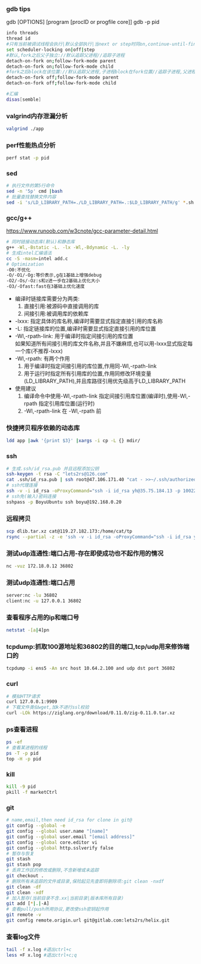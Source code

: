 ### gdb tips
gdb [OPTIONS] [program [procID or progfile core]]
gdb -p pid
```bash
info threads
thread id
#只有当前被调试线程会执行|默认全部执行|当next or step时同on,continue-until-finish等大跳转则全部运行,此时遇到断点(包括另一线程处的断点)则切换为当前线程
set scheduler-locking on|off|step
#默认,fork之后父子独立://默认追踪父进程//追踪子进程
detach-on-fork on;follow-fork-mode parent
detach-on-fork on;follow-fork-mode child
#fork之后block在该位置://默认追踪父进程,子进程block在fork位置//追踪子进程,父进程block在fork位置
detach-on-fork off;follow-fork-mode parent
detach-on-fork off;follow-fork-mode child

#汇编
disas[semble]
```

### valgrind内存泄漏分析
```bash
valgrind ./app
```

### perf性能热点分析
```bash
perf stat -p pid
```

### sed
```bash
# 执行文件的第5行命令
sed -n '5p' cmd |bash
# 批量查找替换文件内容
sed -i 's/LD_LIBRARY_PATH=./LD_LIBRARY_PATH=.:$LD_LIBRARY_PATH/g' *.sh
```

### gcc/g++
<https://www.runoob.com/w3cnote/gcc-parameter-detail.html>
```bash
# 同时链接动态库(默认)和静态库
g++ -Wl,-Bstatic -L. -lx -Wl,-Bdynamic -L. -ly
# 生成intel汇编语法
cc -S -masm=intel add.c
# Optimization
-O0:不优化
-O/-O1/-Og:等价表示,g在1基础上增强debug
-O2/-Os/-Oz:s和z进一步在2基础上优化大小
-O3/-Ofast:fast在3基础上优化速度
```
* 编译时链接库需要分为两类:
    1. 直接引用:被源码中直接调用的库
    2. 间接引用:被调用库的依赖库
* -lxxx: 指定具体的库名称,编译时需要显式指定直接引用的库名称
* -L: 指定链接库的位置,编译时需要显式指定直接引用的库位置
* -Wl,-rpath-link: 用于编译时指定间接引用的库位置  
如果知道所有间接引用的库文件名称,并且不嫌麻烦,也可以用-lxxx显式指定每一个库(不推荐-lxxx)
* -Wl,-rpath: 有两个作用
    1. 用于编译时指定间接引用的库位置,作用同-Wl,-rpath-link
    2. 用于运行时指定所有引用库的位置,作用同修改环境变量(LD_LIBRARY_PATH),并且库路径引用优先级高于LD_LIBRARY_PATH
* 使用建议
    1. 编译命令中使用-Wl,-rpath-link 指定间接引用库位置(编译时),使用-Wl,-rpath 指定引用库位置(运行时)
    2. -Wl,-rpath-link 在 -Wl,-rpath 前


### 快捷拷贝程序依赖的动态库
```bash
ldd app |awk '{print $3}' |xargs -i cp -L {} mdir/
```

### ssh
```bash
# 生成.ssh/id_rsa.pub 并且远程添加公钥
ssh-keygen -t rsa -C "lets2rs@126.com"
cat .ssh/id_rsa.pub | ssh root@47.106.171.40 "cat - >>~/.ssh/authorized_keys"
# ssh代理连接
ssh -v -i id_rsa -oProxyCommand="ssh -i id_rsa yh@35.75.184.13 -p 10022 -N -W %h:%p" yh@10.64.4.45
# ssh免(输入)密码连接
sshpass -p BoyuUbuntu ssh boyu@192.168.0.20
```

### 远程拷贝
```bash
scp dlib.tar.xz cat@119.27.182.173:/home/cat/tp
rsync --partial -z -e 'ssh -v -i id_rsa -oProxyCommand="ssh -i id_rsa yh@35.75.184.13 -p 10022 -N -W %h:%p"' mCtrl.tar.xz yh@10.64.4.45:~
```

### 测试udp连通性:端口占用-存在即使成功也不起作用的情况
```bash
nc -vuz 172.18.0.12 36802
```

### 测试udp连通性:端口占用
```bash
server:nc -lu 36802
client:nc -u 127.0.0.1 36802
```

### 查看程序占用的ip和端口号
```bash
netstat -[a|4]pn
```

### tcpdump:抓取100源地址和36802的目的端口,tcp/udp用来修饰端口的
```bash
tcpdump -i ens5 -An src host 10.64.2.100 and udp dst port 36802
```

### curl
```bash
# 模拟HTTP请求
curl 127.0.0.1:9909
# 下载文件类似wget,加k不进行ssl校验
curl -LOk https://ziglang.org/download/0.11.0/zig-0.11.0.tar.xz
```

### ps查看进程
```bash
ps -ef
# 查看某进程的线程
ps -T -p pid
top -H -p pid
```

### kill
```bash
kill -9 pid
pkill -f marketCtrl
```

### git
```bash
# name,email,then need id_rsa for clone in git@
git config --global -e
git config --global user.name "[name]"
git config --global user.email "[email address]"
git config --global core.editor vi
git config --global http.sslverify false
# 暂存与恢复
git stash
git stash pop
# 丢弃工作区的修改或删除,不含新增或未追踪
git checkout .
# 删除所有未追踪的文件或目录,保险起见先查即将删除项:git clean -nxdf
git clean -df
git clean -xdf
# 加入暂存(当前目录不含.xx|当前目录|版本库所有目录)
git add [*|.|-A]
# 查看pull/push所用协议,更改使ssh密钥起作用
git remote -v 
git config remote.origin.url git@gitlab.com:lets2rs/helix.git
```

### 查看log文件
```bash
tail -f x.log #退出ctrl+c
less +F x.log #退出ctrl+c;q
```
